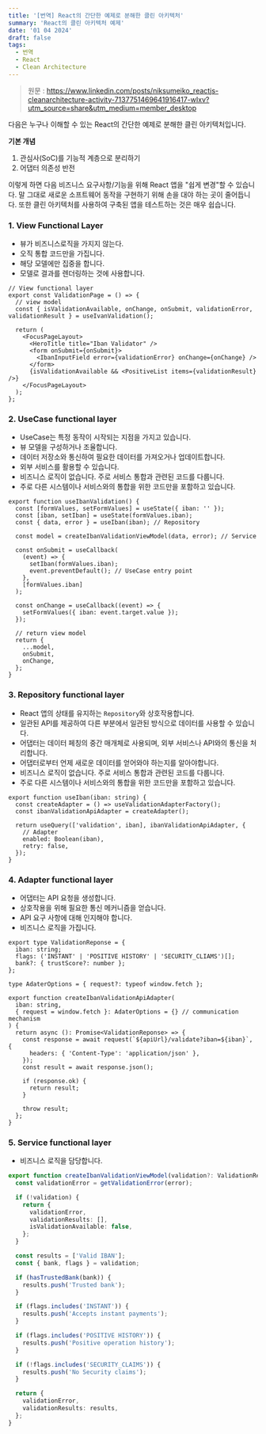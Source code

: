 ```yaml
---
title: '[번역] React의 간단한 예제로 분해한 클린 아키텍처'
summary: 'React의 클린 아키텍처 예제'
date: '01 04 2024'
draft: false
tags:
  - 번역
  - React
  - Clean Architecture
---
```


> 원문 : https://www.linkedin.com/posts/niksumeiko_reactjs-cleanarchitecture-activity-7137751469641916417-wIxv?utm_source=share&utm_medium=member_desktop

다음은 누구나 이해할 수 있는 React의 간단한 예제로 분해한 클린 아키텍처입니다.

**기본 개념**

1. 관심사(SoC)를 기능적 계층으로 분리하기
2. 어댑터 의존성 반전

이렇게 하면 다음 비즈니스 요구사항/기능을 위해 React 앱을 "쉽게 변경"할 수 있습니다. 말 그대로 새로운 소프트웨어 동작을 구현하기 위해 손을 대야 하는 곳이 줄어듭니다. 또한 클린 아키텍처를 사용하여 구축된 앱을 테스트하는 것은 매우 쉽습니다.

### 1. View Functional Layer

- 뷰가 비즈니스로직을 가지지 않는다.
- 오직 통합 코드만을 가집니다.
- 해당 모델에만 집중을 합니다.
- 모델로 결과를 렌더링하는 것에 사용합니다.

```tsx
// View functional layer
export const ValidationPage = () => {
  // view model
  const { isValidationAvailable, onChange, onSubmit, validationError, validationResult } = useIvanValidation();

  return (
    <FocusPageLayout>
      <HeroTitle title="Iban Validator" />
      <form onSubmit={onSubmit}>
        <IbanInputField error={validationError} onChange={onChange} />
      </form>
      {isValidationAvailable && <PositiveList items={validationResult} />}
    </FocusPageLayout>
  );
};
```

### 2. UseCase functional layer

- UseCase는 특정 동작이 시작되는 지점을 가지고 있습니다.
- 뷰 모델을 구성하거나 조율합니다.
- 데이터 저장소와 통신하여 필요한 데이터를 가져오거나 업데이트합니다.
- 외부 서비스를 활용할 수 있습니다.
- 비즈니스 로직이 없습니다. 주로 서비스 통합과 관련된 코드를 다룹니다.
- 주로 다른 시스템이나 서비스와의 통합을 위한 코드만을 포함하고 있습니다.

```tsx
export function useIbanValidation() {
  const [formValues, setFormValues] = useState({ iban: '' });
  const [iban, setIban] = useState(formValues.iban);
  const { data, error } = useIban(iban); // Repository

  const model = createIbanValidationViewModel(data, error); // Service

  const onSubmit = useCallback(
    (event) => {
      setIban(formValues.iban);
      event.preventDefault(); // UseCase entry point
    },
    [formValues.iban]
  );

  const onChange = useCallback((event) => {
    setFormValues({ iban: event.target.value });
  });

  // return view model
  return {
    ...model,
    onSubmit,
    onChange,
  };
}
```

### 3. Repository functional layer

- React 앱의 상태를 유지하는 `Repository`와 상호작용합니다.
- 일관된 API를 제공하여 다른 부분에서 일관된 방식으로 데이터를 사용할 수 있습니다.
- 어댑터는 데이터 페칭의 중간 매개체로 사용되며, 외부 서비스나 API와의 통신을 처리합니다.
- 어댑터로부터 언제 새로운 데이터를 얻어와야 하는지를 알아야합니다.
- 비즈니스 로직이 없습니다. 주로 서비스 통합과 관련된 코드를 다룹니다.
- 주로 다른 시스템이나 서비스와의 통합을 위한 코드만을 포함하고 있습니다.

```tsx
export function useIban(iban: string) {
  const createAdapter = () => useValidationAdapterFactory();
  const ibanValidationApiAdapter = createAdapter();

  return useQuery(['validation', iban], ibanValidationApiAdapter, {
    // Adapter
    enabled: Boolean(iban),
    retry: false,
  });
}
```

### 4. Adapter functional layer

- 어댑터는 API 요청을 생성합니다.
- 상호작용을 위해 필요한 통신 메커니즘을 얻습니다.
- API 요구 사항에 대해 인지해야 합니다.
- 비즈니스 로직을 가집니다.

```tsx
export type ValidationReponse = {
  iban: string;
  flags: ('INSTANT' | 'POSITIVE HISTORY' | 'SECURITY_CLIAMS')[];
  bank?: { trustScore?: number };
};

type AdaterOptions = { request?: typeof window.fetch };

export function createIbanValidationApiAdapter(
  iban: string,
  { request = window.fetch }: AdaterOptions = {} // communication mechanism
) {
  return async (): Promise<ValidationReponse> => {
    const response = await request(`${apiUrl}/validate?iban=${iban}`, {
      headers: { 'Content-Type': 'application/json' },
    });
    const result = await response.json();

    if (response.ok) {
      return result;
    }

    throw result;
  };
}
```

### 5. Service functional layer

- 비즈니스 로직을 담당합니다.

```ts
export function createIbanValidationViewModel(validation?: ValidationResponse, error?: unknown) {
  const validationError = getValidationError(error);

  if (!validation) {
    return {
      validationError,
      validationResults: [],
      isValidationAvailable: false,
    };
  }

  const results = ['Valid IBAN'];
  const { bank, flags } = validation;

  if (hasTrustedBank(bank)) {
    results.push('Trusted bank');
  }

  if (flags.includes('INSTANT')) {
    results.push('Accepts instant payments');
  }

  if (flags.includes('POSITIVE HISTORY')) {
    results.push('Positive operation history');
  }

  if (!flags.includes('SECURITY_CLAIMS')) {
    results.push('No Security claims');
  }

  return {
    validationError,
    validationResults: results,
  };
}
```
